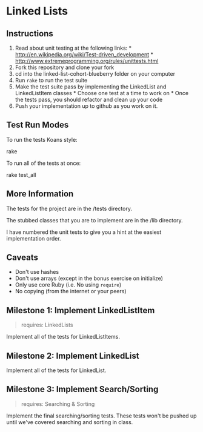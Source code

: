 # Linked Lists

Instructions
-----------

  1. Read about unit testing at the following links:
    * http://en.wikipedia.org/wiki/Test-driven_development
    * http://www.extremeprogramming.org/rules/unittests.html
  2. Fork this repository and clone your fork
  3. cd into the linked-list-cohort-blueberry folder on your computer
  4. Run `rake` to run the test suite
  5. Make the test suite pass by implementing the LinkedList and LinkedListItem classes
    * Choose one test at a time to work on
    * Once the tests pass, you should refactor and clean up your code
  6. Push your implementation up to github as you work on it.

Test Run Modes
--------------

To run the tests Koans style:

  rake

To run all of the tests at once:

  rake test_all

More Information
----------------

The tests for the project are in the /tests directory.

The stubbed classes that you are to implement are in the /lib directory.

I have numbered the unit tests to give you a hint at the easiest implementation order.

Caveats
-------

* Don't use hashes
* Don't use arrays (except in the bonus exercise on initialize)
* Only use core Ruby (i.e. No using `require`)
* No copying (from the internet or your peers)

## Milestone 1: Implement LinkedListItem
> requires: LinkedLists

Implement all of the tests for LinkedListItems.

## Milestone 2: Implement LinkedList

Implement all of the tests for LinkedList.

## Milestone 3: Implement Search/Sorting
> requires: Searching & Sorting

Implement the final searching/sorting tests.  These tests won't be pushed up until we've covered searching and sorting in class.
